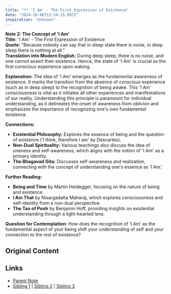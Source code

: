 ```yaml
---
title: "** 'I Am' - The First Expression of Existence"
date: "2024-10-06T13:34:15.897Z"
inspiration: "Unknown"
---
```


**Note 2: The Concept of 'I Am'**  
**Title:** 'I Am' - The First Expression of Existence  
**Quote:** "Because nobody can say that in sleep state there is noise, in deep sleep there is nothing at all."  
**Translation into Modern English:** During deep sleep, there is no noise, and one cannot assert their existence. Hence, the state of 'I Am' is crucial as the first conscious experience upon waking.  

**Explanation:** The idea of 'I Am' emerges as the fundamental awareness of existence. It marks the transition from the absence of conscious experience (such as in deep sleep) to the recognition of being awake. This 'I Am' consciousness is vital as it initiates all other experiences and manifestations of our reality. Understanding this principle is paramount for individual understanding, as it delineates the onset of awareness from oblivion and emphasizes the importance of recognizing one's own fundamental existence. 

**Connections:**  
- **Existential Philosophy:** Explores the essence of being and the question of existence ('I think, therefore I am' by Descartes).  
- **Non-Dual Spirituality:** Various teachings also discuss the idea of oneness and self-awareness, which aligns with the notion of 'I Am' as a primary identity.  
- **The Bhagavad Gita:** Discusses self-awareness and realization, connecting with the concept of understanding one's essence as ‘I Am.’  

**Further Reading:**  
- **Being and Time** by Martin Heidegger, focusing on the nature of being and existence.  
- **I Am That** by Nisargadatta Maharaj, which explores consciousness and self-identity from a non-dual perspective.  
- **The Tao of Pooh** by Benjamin Hoff, providing insights on existential understanding through a light-hearted lens.  

**Question for Contemplation:** How does the recognition of ‘I Am’ as the fundamental aspect of your being shift your understanding of self and your connection to the rest of existence? 



## Original Content



## Links

- [Parent Note](/parent-note.md)
- [Sibling 1](/zettel1.md) | [Sibling 2](/zettel2.md) | [Sibling 3](/zettel3.md)
